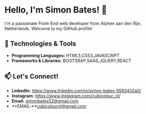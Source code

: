 # Hello, I'm Simon Bates! 👋

I'm a passionate Front-End web developer from Alphen aan den Rijn, Netherlands. Welcome to my GitHub profile!

## 🔧 Technologies & Tools

- **Programming Languages:** HTML5,CSS3,JAVASCRIPT
- **Frameworks & Libraries:** BOOTSRAP,SAAS,JQUERY,REACT

## 📫 Let's Connect!

- **LinkedIn:** https://www.linkedin.com/in/simon-bates-9592432a0/
- **Instagram:** https://www.instagram.com/cubicolour_nl/
- **Email:** simonbates52@gmail.com
- **EMAIL:**cubicolournl@gmail.com




